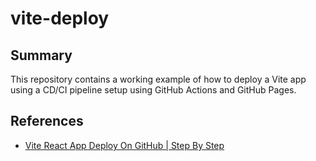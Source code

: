 # vite-deploy

## Summary
This repository contains a working example of how to deploy a Vite app using a CD/CI pipeline setup using GitHub Actions and GitHub Pages.

## References
- [Vite React App Deploy On GitHub | Step By Step](https://www.youtube.com/watch?v=XhoWXhyuW_I)
